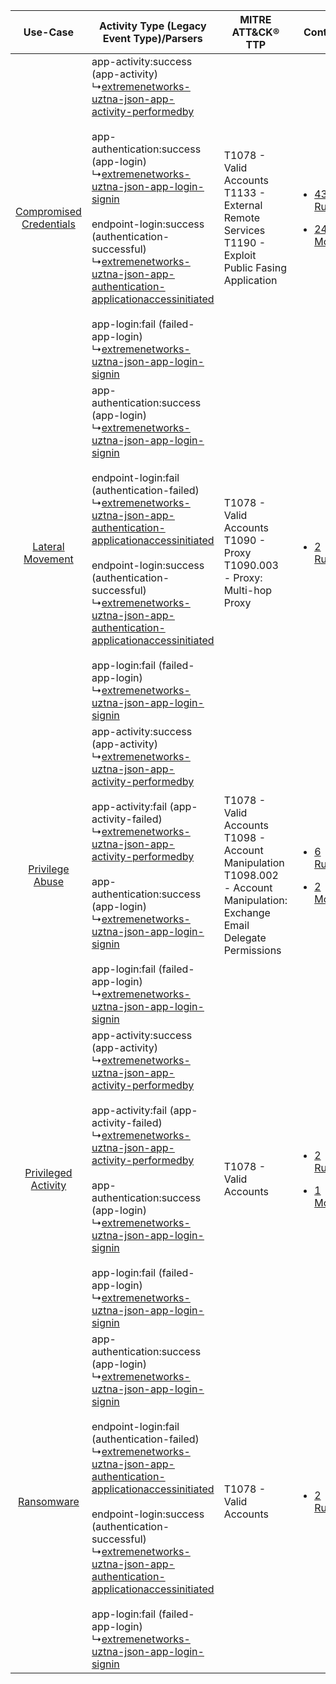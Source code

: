 |    Use-Case    | Activity Type (Legacy Event Type)/Parsers    | MITRE ATT&CK® TTP    | Content    |
|:----:| ---- | ---- | ---- |
| [Compromised Credentials](../../../UseCases/uc_compromised_credentials.md) |  app-activity:success (app-activity)<br> ↳[extremenetworks-uztna-json-app-activity-performedby](Ps/pC_extremenetworksuztnajsonappactivityperformedby.md)<br><br> app-authentication:success (app-login)<br> ↳[extremenetworks-uztna-json-app-login-signin](Ps/pC_extremenetworksuztnajsonapploginsignin.md)<br><br> endpoint-login:success (authentication-successful)<br> ↳[extremenetworks-uztna-json-app-authentication-applicationaccessinitiated](Ps/pC_extremenetworksuztnajsonappauthenticationapplicationaccessinitiated.md)<br><br> app-login:fail (failed-app-login)<br> ↳[extremenetworks-uztna-json-app-login-signin](Ps/pC_extremenetworksuztnajsonapploginsignin.md)<br>    | T1078 - Valid Accounts<br>T1133 - External Remote Services<br>T1190 - Exploit Public Fasing Application<br>    | [<ul><li>43 Rules</li></ul><ul><li>24 Models</li></ul>](RM/r_m_extreme_networks_universal_ztna_Compromised_Credentials.md) |
|        [Lateral Movement](../../../UseCases/uc_lateral_movement.md)        |  app-authentication:success (app-login)<br> ↳[extremenetworks-uztna-json-app-login-signin](Ps/pC_extremenetworksuztnajsonapploginsignin.md)<br><br> endpoint-login:fail (authentication-failed)<br> ↳[extremenetworks-uztna-json-app-authentication-applicationaccessinitiated](Ps/pC_extremenetworksuztnajsonappauthenticationapplicationaccessinitiated.md)<br><br> endpoint-login:success (authentication-successful)<br> ↳[extremenetworks-uztna-json-app-authentication-applicationaccessinitiated](Ps/pC_extremenetworksuztnajsonappauthenticationapplicationaccessinitiated.md)<br><br> app-login:fail (failed-app-login)<br> ↳[extremenetworks-uztna-json-app-login-signin](Ps/pC_extremenetworksuztnajsonapploginsignin.md)<br> | T1078 - Valid Accounts<br>T1090 - Proxy<br>T1090.003 - Proxy: Multi-hop Proxy<br>    | [<ul><li>2 Rules</li></ul>](RM/r_m_extreme_networks_universal_ztna_Lateral_Movement.md)    |
|         [Privilege Abuse](../../../UseCases/uc_privilege_abuse.md)         |  app-activity:success (app-activity)<br> ↳[extremenetworks-uztna-json-app-activity-performedby](Ps/pC_extremenetworksuztnajsonappactivityperformedby.md)<br><br> app-activity:fail (app-activity-failed)<br> ↳[extremenetworks-uztna-json-app-activity-performedby](Ps/pC_extremenetworksuztnajsonappactivityperformedby.md)<br><br> app-authentication:success (app-login)<br> ↳[extremenetworks-uztna-json-app-login-signin](Ps/pC_extremenetworksuztnajsonapploginsignin.md)<br><br> app-login:fail (failed-app-login)<br> ↳[extremenetworks-uztna-json-app-login-signin](Ps/pC_extremenetworksuztnajsonapploginsignin.md)<br>    | T1078 - Valid Accounts<br>T1098 - Account Manipulation<br>T1098.002 - Account Manipulation: Exchange Email Delegate Permissions<br> | [<ul><li>6 Rules</li></ul><ul><li>2 Models</li></ul>](RM/r_m_extreme_networks_universal_ztna_Privilege_Abuse.md)    |
|     [Privileged Activity](../../../UseCases/uc_privileged_activity.md)     |  app-activity:success (app-activity)<br> ↳[extremenetworks-uztna-json-app-activity-performedby](Ps/pC_extremenetworksuztnajsonappactivityperformedby.md)<br><br> app-activity:fail (app-activity-failed)<br> ↳[extremenetworks-uztna-json-app-activity-performedby](Ps/pC_extremenetworksuztnajsonappactivityperformedby.md)<br><br> app-authentication:success (app-login)<br> ↳[extremenetworks-uztna-json-app-login-signin](Ps/pC_extremenetworksuztnajsonapploginsignin.md)<br><br> app-login:fail (failed-app-login)<br> ↳[extremenetworks-uztna-json-app-login-signin](Ps/pC_extremenetworksuztnajsonapploginsignin.md)<br>    | T1078 - Valid Accounts<br>    | [<ul><li>2 Rules</li></ul><ul><li>1 Models</li></ul>](RM/r_m_extreme_networks_universal_ztna_Privileged_Activity.md)       |
|    [Ransomware](../../../UseCases/uc_ransomware.md)    |  app-authentication:success (app-login)<br> ↳[extremenetworks-uztna-json-app-login-signin](Ps/pC_extremenetworksuztnajsonapploginsignin.md)<br><br> endpoint-login:fail (authentication-failed)<br> ↳[extremenetworks-uztna-json-app-authentication-applicationaccessinitiated](Ps/pC_extremenetworksuztnajsonappauthenticationapplicationaccessinitiated.md)<br><br> endpoint-login:success (authentication-successful)<br> ↳[extremenetworks-uztna-json-app-authentication-applicationaccessinitiated](Ps/pC_extremenetworksuztnajsonappauthenticationapplicationaccessinitiated.md)<br><br> app-login:fail (failed-app-login)<br> ↳[extremenetworks-uztna-json-app-login-signin](Ps/pC_extremenetworksuztnajsonapploginsignin.md)<br> | T1078 - Valid Accounts<br>    | [<ul><li>2 Rules</li></ul>](RM/r_m_extreme_networks_universal_ztna_Ransomware.md)    |